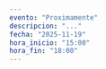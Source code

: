 ```yaml
---
evento: "Proximamente"
descripcion: "..."
fecha: "2025-11-19"
hora_inicio: "15:00"
hora_fin: "18:00"
---
```

